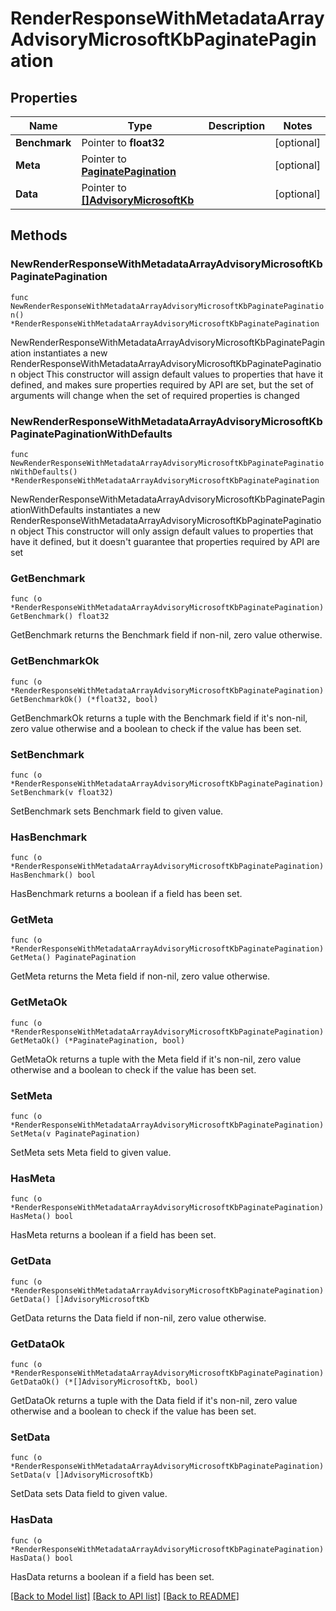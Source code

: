 # RenderResponseWithMetadataArrayAdvisoryMicrosoftKbPaginatePagination

## Properties

Name | Type | Description | Notes
------------ | ------------- | ------------- | -------------
**Benchmark** | Pointer to **float32** |  | [optional] 
**Meta** | Pointer to [**PaginatePagination**](PaginatePagination.md) |  | [optional] 
**Data** | Pointer to [**[]AdvisoryMicrosoftKb**](AdvisoryMicrosoftKb.md) |  | [optional] 

## Methods

### NewRenderResponseWithMetadataArrayAdvisoryMicrosoftKbPaginatePagination

`func NewRenderResponseWithMetadataArrayAdvisoryMicrosoftKbPaginatePagination() *RenderResponseWithMetadataArrayAdvisoryMicrosoftKbPaginatePagination`

NewRenderResponseWithMetadataArrayAdvisoryMicrosoftKbPaginatePagination instantiates a new RenderResponseWithMetadataArrayAdvisoryMicrosoftKbPaginatePagination object
This constructor will assign default values to properties that have it defined,
and makes sure properties required by API are set, but the set of arguments
will change when the set of required properties is changed

### NewRenderResponseWithMetadataArrayAdvisoryMicrosoftKbPaginatePaginationWithDefaults

`func NewRenderResponseWithMetadataArrayAdvisoryMicrosoftKbPaginatePaginationWithDefaults() *RenderResponseWithMetadataArrayAdvisoryMicrosoftKbPaginatePagination`

NewRenderResponseWithMetadataArrayAdvisoryMicrosoftKbPaginatePaginationWithDefaults instantiates a new RenderResponseWithMetadataArrayAdvisoryMicrosoftKbPaginatePagination object
This constructor will only assign default values to properties that have it defined,
but it doesn't guarantee that properties required by API are set

### GetBenchmark

`func (o *RenderResponseWithMetadataArrayAdvisoryMicrosoftKbPaginatePagination) GetBenchmark() float32`

GetBenchmark returns the Benchmark field if non-nil, zero value otherwise.

### GetBenchmarkOk

`func (o *RenderResponseWithMetadataArrayAdvisoryMicrosoftKbPaginatePagination) GetBenchmarkOk() (*float32, bool)`

GetBenchmarkOk returns a tuple with the Benchmark field if it's non-nil, zero value otherwise
and a boolean to check if the value has been set.

### SetBenchmark

`func (o *RenderResponseWithMetadataArrayAdvisoryMicrosoftKbPaginatePagination) SetBenchmark(v float32)`

SetBenchmark sets Benchmark field to given value.

### HasBenchmark

`func (o *RenderResponseWithMetadataArrayAdvisoryMicrosoftKbPaginatePagination) HasBenchmark() bool`

HasBenchmark returns a boolean if a field has been set.

### GetMeta

`func (o *RenderResponseWithMetadataArrayAdvisoryMicrosoftKbPaginatePagination) GetMeta() PaginatePagination`

GetMeta returns the Meta field if non-nil, zero value otherwise.

### GetMetaOk

`func (o *RenderResponseWithMetadataArrayAdvisoryMicrosoftKbPaginatePagination) GetMetaOk() (*PaginatePagination, bool)`

GetMetaOk returns a tuple with the Meta field if it's non-nil, zero value otherwise
and a boolean to check if the value has been set.

### SetMeta

`func (o *RenderResponseWithMetadataArrayAdvisoryMicrosoftKbPaginatePagination) SetMeta(v PaginatePagination)`

SetMeta sets Meta field to given value.

### HasMeta

`func (o *RenderResponseWithMetadataArrayAdvisoryMicrosoftKbPaginatePagination) HasMeta() bool`

HasMeta returns a boolean if a field has been set.

### GetData

`func (o *RenderResponseWithMetadataArrayAdvisoryMicrosoftKbPaginatePagination) GetData() []AdvisoryMicrosoftKb`

GetData returns the Data field if non-nil, zero value otherwise.

### GetDataOk

`func (o *RenderResponseWithMetadataArrayAdvisoryMicrosoftKbPaginatePagination) GetDataOk() (*[]AdvisoryMicrosoftKb, bool)`

GetDataOk returns a tuple with the Data field if it's non-nil, zero value otherwise
and a boolean to check if the value has been set.

### SetData

`func (o *RenderResponseWithMetadataArrayAdvisoryMicrosoftKbPaginatePagination) SetData(v []AdvisoryMicrosoftKb)`

SetData sets Data field to given value.

### HasData

`func (o *RenderResponseWithMetadataArrayAdvisoryMicrosoftKbPaginatePagination) HasData() bool`

HasData returns a boolean if a field has been set.


[[Back to Model list]](../README.md#documentation-for-models) [[Back to API list]](../README.md#documentation-for-api-endpoints) [[Back to README]](../README.md)


